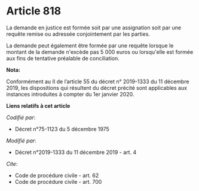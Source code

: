 # Article 818

La demande en justice est formée soit par une assignation soit par une requête remise ou adressée conjointement par les
parties.

La demande peut également être formée par une requête lorsque le montant de la demande n'excède pas 5 000 euros ou
lorsqu'elle est formée aux fins de tentative préalable de conciliation.

**Nota:**

Conformément au II de l’article 55 du décret n° 2019-1333 du 11 décembre 2019, les dispositions qui résultent du décret
précité sont applicables aux instances introduites à compter du 1er janvier 2020.

**Liens relatifs à cet article**

_Codifié par_:

  - Décret n°75-1123 du 5 décembre 1975

_Modifié par_:

  - Décret n°2019-1333 du 11 décembre 2019 - art. 4

_Cite_:

  - Code de procédure civile - art. 62
  - Code de procédure civile - art. 700
